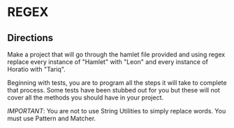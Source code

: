 # REGEX

## Directions

Make a project that will go through the hamlet file provided and using regex replace every instance of "Hamlet" with "Leon" and every instance of Horatio with "Tariq".

Beginning with tests, you are to program all the steps it will take to complete that process. Some tests have been stubbed out for you but these will not cover all the methods you should have in your project.

*IMPORTANT*: You are not to use String Utilities to simply replace words. You must use Pattern and Matcher.